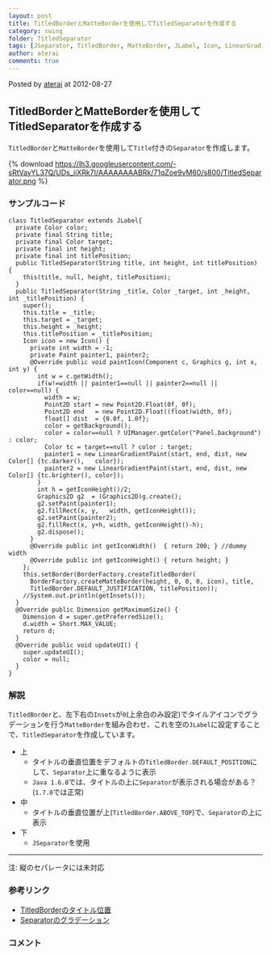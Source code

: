 ```yaml
---
layout: post
title: TitledBorderとMatteBorderを使用してTitledSeparatorを作成する
category: swing
folder: TitledSeparator
tags: [JSeparator, TitledBorder, MatteBorder, JLabel, Icon, LinearGradientPaint]
author: aterai
comments: true
---
```


Posted by [aterai](http://terai.xrea.jp/aterai.html) at 2012-08-27

## TitledBorderとMatteBorderを使用してTitledSeparatorを作成する
`TitledBorder`と`MatteBorder`を使用して`Title`付きの`Separator`を作成します。

{% download https://lh3.googleusercontent.com/-sRtVayYL37Q/UDs_iiXRk7I/AAAAAAAABRk/71qZoe9vM60/s800/TitledSeparator.png %}

### サンプルコード
<pre class="prettyprint"><code>class TitledSeparator extends JLabel{
  private Color color;
  private final String title;
  private final Color target;
  private final int height;
  private final int titlePosition;
  public TitledSeparator(String title, int height, int titlePosition) {
    this(title, null, height, titlePosition);
  }
  public TitledSeparator(String _title, Color _target, int _height, int _titlePosition) {
    super();
    this.title = _title;
    this.target = _target;
    this.height = _height;
    this.titlePosition = _titlePosition;
    Icon icon = new Icon() {
      private int width = -1;
      private Paint painter1, painter2;
      @Override public void paintIcon(Component c, Graphics g, int x, int y) {
        int w = c.getWidth();
        if(w!=width || painter1==null || painter2==null || color==null) {
          width = w;
          Point2D start = new Point2D.Float(0f, 0f);
          Point2D end   = new Point2D.Float((float)width, 0f);
          float[] dist  = {0.0f, 1.0f};
          color = getBackground();
          color = color==null ? UIManager.getColor("Panel.background") : color;
          Color tc = target==null ? color : target;
          painter1 = new LinearGradientPaint(start, end, dist, new Color[] {tc.darker(),   color});
          painter2 = new LinearGradientPaint(start, end, dist, new Color[] {tc.brighter(), color});
        }
        int h = getIconHeight()/2;
        Graphics2D g2  = (Graphics2D)g.create();
        g2.setPaint(painter1);
        g2.fillRect(x, y,   width, getIconHeight());
        g2.setPaint(painter2);
        g2.fillRect(x, y+h, width, getIconHeight()-h);
        g2.dispose();
      }
      @Override public int getIconWidth()  { return 200; } //dummy width
      @Override public int getIconHeight() { return height; }
    };
    this.setBorder(BorderFactory.createTitledBorder(
      BorderFactory.createMatteBorder(height, 0, 0, 0, icon), title,
      TitledBorder.DEFAULT_JUSTIFICATION, titlePosition));
    //System.out.println(getInsets());
  }
  @Override public Dimension getMaximumSize() {
    Dimension d = super.getPreferredSize();
    d.width = Short.MAX_VALUE;
    return d;
  }
  @Override public void updateUI() {
    super.updateUI();
    color = null;
  }
}
</code></pre>

### 解説
`TitledBorder`と、左下右の`Insets`が`0`(上余白のみ設定)でタイルアイコンでグラデーションを行う`MatteBorder`を組み合わせ、これを空の`JLabel`に設定することで、`TitledSeparator`を作成しています。

- 上
    - タイトルの垂直位置をデフォルトの`TitledBorder.DEFAULT_POSITION`にして、`Separator`上に重なるように表示
    - `Java 1.6.0`では、タイトルの上に`Separator`が表示される場合がある？(`1.7.0`では正常)
- 中
    - タイトルの垂直位置が上(`TitledBorder.ABOVE_TOP`)で、`Separator`の上に表示
- 下
    - `JSeparator`を使用

<!-- dummy comment line for breaking list -->

- - - -
注: 縦のセパレータには未対応

### 参考リンク
- [TitledBorderのタイトル位置](http://terai.xrea.jp/Swing/TitledBorder.html)
- [Separatorのグラデーション](http://terai.xrea.jp/Swing/Gradient.html)

<!-- dummy comment line for breaking list -->

### コメント
